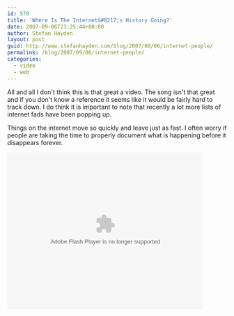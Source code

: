 ```yaml
---
id: 578
title: 'Where Is The Internet&#8217;s History Going?'
date: 2007-09-06T23:25:44+00:00
author: Stefan Hayden
layout: post
guid: http://www.stefanhayden.com/blog/2007/09/06/internet-people/
permalink: /blog/2007/09/06/internet-people/
categories:
  - video
  - web
---
```

<p>All and all I don't think this is that great a video. The song isn't that great and if you don't know a reference it seems like it would be fairly hard to track down. I do think it is important to note that recently a lot more lists of internet fads have been popping up.</p>
<p>Things on the internet move so quickly and leave just as fast. I often worry if people are taking the time to properly document what is happening before it disappears forever.</p>
<p><embed src="http://www.channelfrederator.com/embed/player" width="450" height="360" allowScriptAccess="always" FlashVars="video_file=http://www.channelfrederator.com/embed/play/TMM_20070906" wmode="transparent" type="application/x-shockwave-flash"></embed>
</p>
